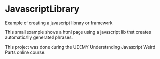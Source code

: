 # JavascriptLibrary

Example of creating a javascript library or framework

This small example shows a html page using a javascript lib that creates automatically generated phrases.

This project was done during the UDEMY Understanding Javascript Weird Parts online course.

